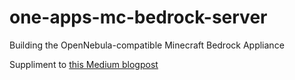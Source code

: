 # one-apps-mc-bedrock-server
Building the OpenNebula-compatible Minecraft Bedrock Appliance

Suppliment to [this Medium blogpost](https://medium.com/@tux-the-banana/building-an-opennebula-compatible-minecraft-bedrock-appliance-using-the-one-apps-toolchain-19770468112a)
